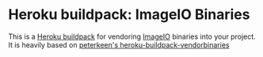 Heroku buildpack: ImageIO Binaries
=================================

This is a [Heroku buildpack](http://devcenter.heroku.com/articles/buildpacks) for vendoring [ImageIO](https://pypi.python.org/pypi/imageio) binaries into your project. It is heavily based on [peterkeen's heroku-buildpack-vendorbinaries](https://github.com/peterkeen/heroku-buildpack-vendorbinaries)
